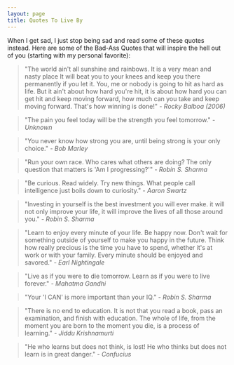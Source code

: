```yaml
---
layout: page
title: Quotes To Live By
---
```


When I get sad, I just stop being sad and read some of these quotes instead. Here are some of the Bad-Ass Quotes that will inspire the hell out of you (starting with my personal favorite):

<blockquote> "The world ain't all sunshine and rainbows. It is a very mean and nasty place It will beat you to your knees and keep you there permanently if you let it. You, me or nobody is going to hit as hard as life. But it ain't about how hard you're hit, it is about how hard you can get hit and keep moving forward, how much can you take and keep moving forward. That's how winning is done!" <cite>- Rocky Balboa (2006)</cite></blockquote>
<blockquote> "The pain you feel today will be the strength you feel tomorrow." <cite>- Unknown</cite></blockquote>
<blockquote> "You never know how strong you are, until being strong is your only choice." <cite>- Bob Marley</cite></blockquote>
<blockquote> "Run your own race. Who cares what others are doing? The only question that matters is 'Am I progressing?'" <cite>- Robin S. Sharma</cite></blockquote>
<blockquote> "Be curious. Read widely. Try new things. What people call intelligence just boils down to curiosity." <cite>- Aaron Swartz</cite></blockquote>
<blockquote> "Investing in yourself is the best investment you will ever make. it will not only improve your life, it will improve the lives of all those around you." <cite>- Robin S. Sharma</cite></blockquote>
<blockquote> "Learn to enjoy every minute of your life. Be happy now. Don't wait for something outside of yourself to make you happy in the future. Think how really precious is the time you have to spend, whether it's at work or with your family. Every minute should be enjoyed and savored." <cite>- Earl Nightingale</cite></blockquote>
<blockquote> "Live as if you were to die tomorrow. Learn as if you were to live forever." <cite>- Mahatma Gandhi</cite></blockquote>
<blockquote> "Your 'I CAN' is more important than your IQ." <cite>- Robin S. Sharma</cite></blockquote>
<blockquote> "There is no end to education. It is not that you read a book, pass an examination, and finish with education. The whole of life, from the moment you are born to the moment you die, is a process of learning." <cite>- Jiddu Krishnamurti</cite></blockquote>
<blockquote> "He who learns but does not think, is lost! He who thinks but does not learn is in great danger." <cite>- Confucius</cite></blockquote>
